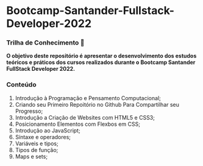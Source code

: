 # Bootcamp-Santander-Fullstack-Developer-2022
### **Trilha de Conhecimento** :bookmark:

**O objetivo deste repositório  é apresentar o desenvolvimento dos estudos teóricos e práticos dos cursos realizados durante o Bootcamp Santander FullStack Developer 2022.**



### **Conteúdo**

1. Introdução à Programação e Pensamento Computacional;
2. Criando seu Primeiro Repoitório no Github Para Compartilhar seu Progresso;
3. Introdução a Criação de Websites com HTML5  e CSS3;
4. Posicionamento Elementos com Flexbos em CSS;
5. Introdução ao JavaScript;
6. Síntaxe e operadores;
7. Variáveis e tipos;
8. Tipos de função;
9. Maps e sets;

